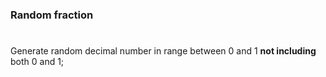 ### Random fraction

#

Generate random decimal number in range between 0 and 1 **not including** both 0 and 1;
